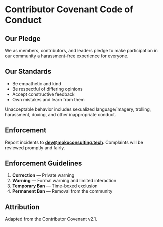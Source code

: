 <!--
Copyright (C) 2025 Moko Consulting <hello@mokoconsulting.tech>
SPDX-License-Identifier: GPL-3.0-or-later
This file is part of a Moko Consulting project.

This program is free software; you can redistribute it and/or modify it under 
the terms of the GNU General Public License as published by the Free Software 
Foundation; either version 3 of the License, or (at your option) any later version.

This program is distributed in the hope that it will be useful, but WITHOUT ANY WARRANTY; 
without even the implied warranty of MERCHANTABILITY or FITNESS FOR A PARTICULAR PURPOSE. 
See the GNU General Public License for more details. 

You should have received a copy of the GNU General Public License along with this program. 
If not, see https://www.gnu.org/licenses/.

FILE INFORMATION 
 DEFGROUP:  MokoCodingDefaults
 REPO:      https://github.com/mokoconsulting-tech/MokoCodingDefaults
 VERSION:   2.0
 FILE:      CODE_OF_CONDUCT.md
 PATH:      /CODE_OF_CONDUCT.md
 BRIEF:     Contributor Covenant Code of Conduct
-->

# Contributor Covenant Code of Conduct

## Our Pledge
We as members, contributors, and leaders pledge to make participation in our community a harassment-free experience for everyone.

## Our Standards
- Be empathetic and kind
- Be respectful of differing opinions
- Accept constructive feedback
- Own mistakes and learn from them

Unacceptable behavior includes sexualized language/imagery, trolling, harassment, doxing, and other inappropriate conduct.

## Enforcement
Report incidents to **dev@mokoconsulting.tech**. Complaints will be reviewed promptly and fairly.

## Enforcement Guidelines
1. **Correction** — Private warning  
2. **Warning** — Formal warning and limited interaction  
3. **Temporary Ban** — Time-boxed exclusion  
4. **Permanent Ban** — Removal from the community

## Attribution
Adapted from the Contributor Covenant v2.1.
